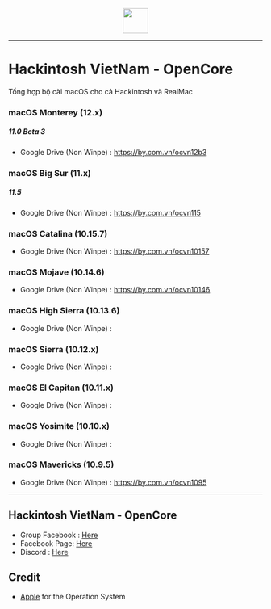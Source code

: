 <p align="center">
	<img src="https://user-images.githubusercontent.com/54585187/126868035-43c8b9e5-328d-4dd5-81ea-bd2e6734f754.png" width="50" />
</p>

-----

# Hackintosh VietNam - OpenCore
Tổng hợp bộ cài macOS cho cả Hackintosh và RealMac

### macOS Monterey (12.x)
##### 11.0 Beta 3
- Google Drive (Non Winpe) : https://by.com.vn/ocvn12b3

### macOS Big Sur (11.x)
##### 11.5
- Google Drive (Non Winpe) : https://by.com.vn/ocvn115

### macOS Catalina (10.15.7)

- Google Drive (Non Winpe) : https://by.com.vn/ocvn10157

### macOS Mojave (10.14.6)

- Google Drive (Non Winpe) : https://by.com.vn/ocvn10146

### macOS High Sierra (10.13.6)

- Google Drive (Non Winpe) : 

### macOS Sierra (10.12.x)

- Google Drive (Non Winpe) :

### macOS El Capitan (10.11.x)

- Google Drive (Non Winpe) :

### macOS Yosimite (10.10.x)

- Google Drive (Non Winpe) :

### macOS Mavericks (10.9.5)

- Google Drive (Non Winpe) : https://by.com.vn/ocvn1095

-----
## Hackintosh VietNam - OpenCore

- Group Facebook : [Here](https://www.facebook.com/groups/hackintosh.vietnam)
- Facebook Page: [Here](https://www.facebook.com/Hackskintosh)
- Discord : [Here](https://discord.com/invite/ax5Ty35fAC?fbclid=IwAR3F_JSYFBocktwZNHGfbwR7fRm1D-X8WQBNDS9s-eqPELKz0qVnm1T-NmM)

## Credit
- [Apple](https://www.apple.com "Apple") for the Operation System
